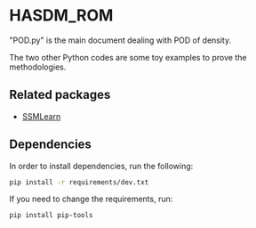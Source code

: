 # HASDM_ROM

"POD.py" is the main document dealing with POD of density. 

The two other Python codes are some toy examples to prove the methodologies.

## Related packages

- [SSMLearn](https://github.com/haller-group/SSMLearn)

## Dependencies

In order to install dependencies, run the following:

```bash
pip install -r requirements/dev.txt
```

If you need to change the requirements, run:

```bash
pip install pip-tools
```
